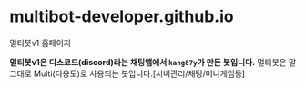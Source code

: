 # multibot-developer.github.io
멀티봇v1 홈페이지


**멀티봇v1은 디스코드(discord)라는 채팅앱에서 ``kang87y``가 만든 봇입니다.**
멀티봇은 말 그대로 Multi(다용도)로 사용되는 봇입니다.[서버관리/채팅/미니게임등]
